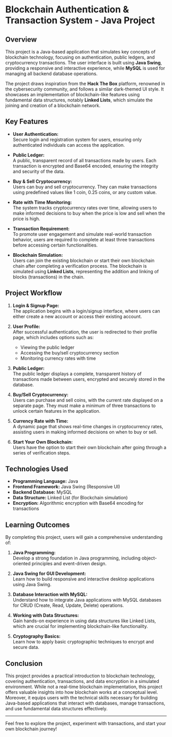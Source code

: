 # Blockchain Authentication & Transaction System - Java Project

## Overview

This project is a Java-based application that simulates key concepts of blockchain technology, focusing on authentication, public ledgers, and cryptocurrency transactions. The user interface is built using **Java Swing**, providing a responsive and interactive experience, while **MySQL** is used for managing all backend database operations.

The project draws inspiration from the **Hack The Box** platform, renowned in the cybersecurity community, and follows a similar dark-themed UI style. It showcases an implementation of blockchain-like features using fundamental data structures, notably **Linked Lists**, which simulate the joining and creation of a blockchain network.

## Key Features

- **User Authentication:**  
  Secure login and registration system for users, ensuring only authenticated individuals can access the application.
  
- **Public Ledger:**  
  A public, transparent record of all transactions made by users. Each transaction is encrypted and Base64 encoded, ensuring the integrity and security of the data.

- **Buy & Sell Cryptocurrency:**  
  Users can buy and sell cryptocurrency. They can make transactions using predefined values like 1 coin, 0.25 coins, or any custom value.

- **Rate with Time Monitoring:**  
  The system tracks cryptocurrency rates over time, allowing users to make informed decisions to buy when the price is low and sell when the price is high.

- **Transaction Requirement:**  
  To promote user engagement and simulate real-world transaction behavior, users are required to complete at least three transactions before accessing certain functionalities.

- **Blockchain Simulation:**  
  Users can join the existing blockchain or start their own blockchain chain after completing a verification process. The blockchain is simulated using **Linked Lists**, representing the addition and linking of blocks (transactions) in the chain.

## Project Workflow

1. **Login & Signup Page:**  
   The application begins with a login/signup interface, where users can either create a new account or access their existing account.

2. **User Profile:**  
   After successful authentication, the user is redirected to their profile page, which includes options such as:
   - Viewing the public ledger
   - Accessing the buy/sell cryptocurrency section
   - Monitoring currency rates with time

3. **Public Ledger:**  
   The public ledger displays a complete, transparent history of transactions made between users, encrypted and securely stored in the database.

4. **Buy/Sell Cryptocurrency:**  
   Users can purchase and sell coins, with the current rate displayed on a separate page. They must make a minimum of three transactions to unlock certain features in the application.

5. **Currency Rate with Time:**  
   A dynamic page that shows real-time changes in cryptocurrency rates, assisting users in making informed decisions on when to buy or sell.

6. **Start Your Own Blockchain:**  
   Users have the option to start their own blockchain after going through a series of verification steps.

## Technologies Used

- **Programming Language:** Java
- **Frontend Framework:** Java Swing (Responsive UI)
- **Backend Database:** MySQL
- **Data Structure:** Linked List (for Blockchain simulation)
- **Encryption:** Algorithmic encryption with Base64 encoding for transactions

## Learning Outcomes

By completing this project, users will gain a comprehensive understanding of:

1. **Java Programming:**  
   Develop a strong foundation in Java programming, including object-oriented principles and event-driven design.

2. **Java Swing for GUI Development:**  
   Learn how to build responsive and interactive desktop applications using Java Swing.

3. **Database Interaction with MySQL:**  
   Understand how to integrate Java applications with MySQL databases for CRUD (Create, Read, Update, Delete) operations.

4. **Working with Data Structures:**  
   Gain hands-on experience in using data structures like Linked Lists, which are crucial for implementing blockchain-like functionality.

5. **Cryptography Basics:**  
   Learn how to apply basic cryptographic techniques to encrypt and secure data.

## Conclusion

This project provides a practical introduction to blockchain technology, covering authentication, transactions, and data encryption in a simulated environment. While not a real-time blockchain implementation, this project offers valuable insights into how blockchain works at a conceptual level. Moreover, it equips users with the technical skills necessary for building Java-based applications that interact with databases, manage transactions, and use fundamental data structures effectively.

---

Feel free to explore the project, experiment with transactions, and start your own blockchain journey!
